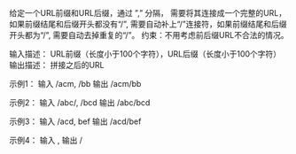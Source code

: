 给定一个URL前缀和URL后缀，通过 ”,” 分隔， 需要将其连接成一个完整的URL，如果前缀结尾和后缀开头都没有“/”, 需要自动补上“/”连接符，如果前缀结尾和后缀开头都为“/”, 需要自动去掉重复的“/”。
约束：不用考虑前后缀URL不合法的情况。

输入描述：
URL前缀（长度小于100个字符），URL后缀（长度小于100个字符）
输出描述：
拼接之后的URL

示例1：
输入
/acm, /bb
输出
/acm/bb

示例2：
输入
/abc/, /bcd
输出
/abc/bcd

示例3：
输入
/acd, bef
输出
/acd/bef

示例4：
输入
,
输出
/
